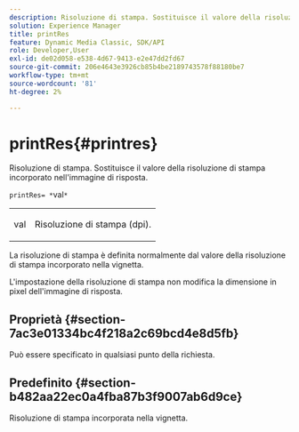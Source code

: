 ```yaml
---
description: Risoluzione di stampa. Sostituisce il valore della risoluzione di stampa incorporato nell'immagine di risposta.
solution: Experience Manager
title: printRes
feature: Dynamic Media Classic, SDK/API
role: Developer,User
exl-id: de02d058-e538-4d67-9413-e2e47dd2fd67
source-git-commit: 206e4643e3926cb85b4be2189743578f88180be7
workflow-type: tm+mt
source-wordcount: '81'
ht-degree: 2%

---
```


# printRes{#printres}

Risoluzione di stampa. Sostituisce il valore della risoluzione di stampa incorporato nell&#39;immagine di risposta.

`printRes= *`val`*`

<table id="simpletable_3B5576DD070547538E74D4059B3E8251"> 
 <tr class="strow"> 
  <td class="stentry"> <p><span class="varname"> val</span> </p> </td> 
  <td class="stentry"> <p>Risoluzione di stampa (dpi). </p></td> 
 </tr> 
</table>

La risoluzione di stampa è definita normalmente dal valore della risoluzione di stampa incorporato nella vignetta.

L&#39;impostazione della risoluzione di stampa non modifica la dimensione in pixel dell&#39;immagine di risposta.

## Proprietà {#section-7ac3e01334bc4f218a2c69bcd4e8d5fb}

Può essere specificato in qualsiasi punto della richiesta.

## Predefinito {#section-b482aa22ec0a4fba87b3f9007ab6d9ce}

Risoluzione di stampa incorporata nella vignetta.
